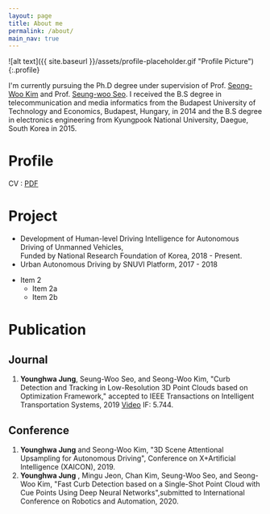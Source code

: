```yaml
---
layout: page
title: About me
permalink: /about/
main_nav: true
---
```


![alt text]({{ site.baseurl }}/assets/profile-placeholder.gif "Profile Picture"){:.profile}

I'm currently pursuing the Ph.D degree under supervision of Prof. [Seong-Woo Kim][snwoo] and Prof. [Seung-woo Seo][seungwoo]. I received the B.S degree in telecommunication and media informatics from the Budapest University of Technology and Economics, Budapest, Hungary, in 2014 and the B.S degree in electronics engineering from Kyungpook National University, Daegue, South Korea in 2015.

# Profile
CV : [PDF][cv_pdf]

# Project
- Development of Human-level Driving Intelligence for Autonomous Driving of Unmanned Vehicles,<br/> 
 Funded by National Research Foundation of Korea, 2018 - Present.
- Urban Autonomous Driving by SNUVI Platform, 2017 - 2018
* Item 2
  * Item 2a
  * Item 2b


<!--
\item \textbf{Development of Human-level Driving Intelligence for Autonomous Driving of\newline Unmanned Vehicles} \hfill {\em 2018 - Present}
\newline - Funded by National Research Foundation of Korea.
  \item \textbf{Urban Autonomous Driving by  \textquote{SNUVI} Platform} \hfill {\em 2017 - 2018}  
        \newline - Development of Curb detection and Tracking Module. 
   \item \textbf{Intelligent Vehicle IT Research Center} \hfill {\em 2015 - 2016}
        \newline - Project 2015 : Map-building, Localization and Recognition for autonomous driving at SNU.
        \newline - Development of Loop-closure Detector for SLAM.
        \newline - Funded by National Research Foundation \& Ministry of Science, ICT \& Future planning
    
    \item \textbf{Development of Driver Assistant System Using Camera, Radar and Road Characteristics} \hfill {\em 2015 - 2016}     
        \newline - Funded by Mando Cooperation \& Ministry of Knowledge Economy.
-->


# Publication
## Journal
1. **Younghwa Jung**, Seung-Woo Seo, and Seong-Woo Kim, "Curb Detection and Tracking in Low-Resolution 3D Point Clouds based on Optimization Framework," accepted to IEEE Transactions on Intelligent Transportation Systems, 2019 [Video][video_curb_detection] IF: 5.744.

## Conference
1. **Younghwa Jung** and Seong-Woo Kim, "3D Scene Attentional Upsampling for Autonomous Driving", Conference on X+Artificial Intelligence (XAICON), 2019.
2. **Younghwa Jung** , Mingu Jeon, Chan Kim, Seung-Woo Seo, and Seong-Woo Kim, "Fast Curb Detection based on a Single-Shot Point Cloud with Cue Points Using Deep Neural Networks",submitted to International Conference on Robotics and Automation, 2020.

<!--
You can find out more info about customizing your Jekyll theme, as well as basic Jekyll usage documentation at [jekyllrb.com](http://jekyllrb.com/). And you can find the source code for Jekyll at [github.com/jekyll/jekyll](https://github.com/jekyll/jekyll)
-->
[snwoo]: https://sites.google.com/site/snwoolab/
[seungwoo]:http://vi.snu.ac.kr/xe/Faculty
[cv_pdf]:https://github.com/xzxzmmnn/xzxzmmnn.github.io/blob/master/Jung_CV_2019_update.pdf
[video_curb_detection]:https://www.youtube.com/watch?v=NODbun9S7TI
